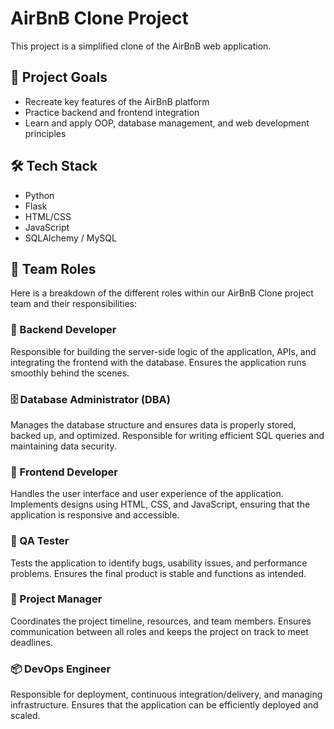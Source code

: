 # AirBnB Clone Project

This project is a simplified clone of the AirBnB web application.

## 📌 Project Goals

- Recreate key features of the AirBnB platform
- Practice backend and frontend integration
- Learn and apply OOP, database management, and web development principles

## 🛠 Tech Stack

- Python
- Flask
- HTML/CSS
- JavaScript
- SQLAlchemy / MySQL

## 👥 Team Roles

Here is a breakdown of the different roles within our AirBnB Clone project team and their responsibilities:

### 🔧 Backend Developer
Responsible for building the server-side logic of the application, APIs, and integrating the frontend with the database. Ensures the application runs smoothly behind the scenes.

### 🗄️ Database Administrator (DBA)
Manages the database structure and ensures data is properly stored, backed up, and optimized. Responsible for writing efficient SQL queries and maintaining data security.

### 🎨 Frontend Developer
Handles the user interface and user experience of the application. Implements designs using HTML, CSS, and JavaScript, ensuring that the application is responsive and accessible.

### 🧪 QA Tester
Tests the application to identify bugs, usability issues, and performance problems. Ensures the final product is stable and functions as intended.

### 📂 Project Manager
Coordinates the project timeline, resources, and team members. Ensures communication between all roles and keeps the project on track to meet deadlines.

### 📦 DevOps Engineer
Responsible for deployment, continuous integration/delivery, and managing infrastructure. Ensures that the application can be efficiently deployed and scaled.
